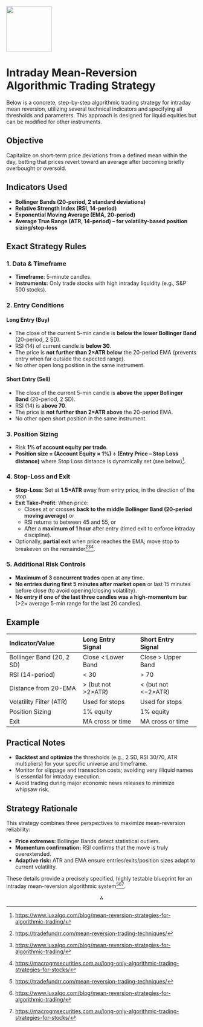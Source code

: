 <img src="https://r2cdn.perplexity.ai/pplx-full-logo-primary-dark%402x.png" class="logo" width="120"/>

# Intraday Mean-Reversion Algorithmic Trading Strategy

Below is a concrete, step-by-step algorithmic trading strategy for intraday mean reversion, utilizing several technical indicators and specifying all thresholds and parameters. This approach is designed for liquid equities but can be modified for other instruments.

## Objective

Capitalize on short-term price deviations from a defined mean within the day, betting that prices revert toward an average after becoming briefly overbought or oversold.

## Indicators Used

- **Bollinger Bands (20-period, 2 standard deviations)**
- **Relative Strength Index (RSI, 14-period)**
- **Exponential Moving Average (EMA, 20-period)**
- **Average True Range (ATR, 14-period) – for volatility-based position sizing/stop-loss**


## Exact Strategy Rules

### 1. Data \& Timeframe

- **Timeframe**: 5-minute candles.
- **Instruments**: Only trade stocks with high intraday liquidity (e.g., S\&P 500 stocks).


### 2. Entry Conditions

#### **Long Entry (Buy)**

- The close of the current 5-min candle is **below the lower Bollinger Band** (20-period, 2 SD).
- RSI (14) of current candle is **below 30**.
- The price is **not further than 2×ATR below** the 20-period EMA (prevents entry when far outside the expected range).
- No other open long position in the same instrument.


#### **Short Entry (Sell)**

- The close of the current 5-min candle is **above the upper Bollinger Band** (20-period, 2 SD).
- RSI (14) is **above 70**.
- The price is **not further than 2×ATR above** the 20-period EMA.
- No other open short position in the same instrument.


### 3. Position Sizing

- Risk **1% of account equity per trade**.
- **Position size = (Account Equity × 1%) ÷ (Entry Price – Stop Loss distance)** where Stop Loss distance is dynamically set (see below)[^1].


### 4. Stop-Loss and Exit

- **Stop-Loss**: Set at **1.5×ATR** away from entry price, in the direction of the stop.
- **Exit Take-Profit**: When price:
    - Closes at or crosses **back to the middle Bollinger Band (20-period moving average)** or
    - RSI returns to between 45 and 55, or
    - After a **maximum of 1 hour** after entry (timed exit to enforce intraday discipline).
- Optionally, **partial exit** when price reaches the EMA; move stop to breakeven on the remainder[^2][^1][^3].


### 5. Additional Risk Controls

- **Maximum of 3 concurrent trades** open at any time.
- **No entries during first 5 minutes after market open** or last 15 minutes before close (to avoid opening/closing volatility).
- **No entry if one of the last three candles was a high-momentum bar** (>2× average 5-min range for the last 20 candles).


## Example

| Indicator/Value | Long Entry Signal | Short Entry Signal |
| :-- | :-- | :-- |
| Bollinger Band (20, 2 SD) | Close < Lower Band | Close > Upper Band |
| RSI (14-period) | < 30 | > 70 |
| Distance from 20-EMA | > (but not >2×ATR) | < (but not <−2×ATR) |
| Volatility Filter (ATR) | Used for stops | Used for stops |
| Position Sizing | 1% equity | 1% equity |
| Exit | MA cross or time | MA cross or time |

## Practical Notes

- **Backtest and optimize** the thresholds (e.g., 2 SD, RSI 30/70, ATR multipliers) for your specific universe and timeframe.
- Monitor for slippage and transaction costs; avoiding very illiquid names is essential for intraday execution.
- Avoid trading during major economic news releases to minimize whipsaw risk.


## Strategy Rationale

This strategy combines three perspectives to maximize mean-reversion reliability:

- **Price extremes:** Bollinger Bands detect statistical outliers.
- **Momentum confirmation:** RSI confirms that the move is truly overextended.
- **Adaptive risk:** ATR and EMA ensure entries/exits/position sizes adapt to current volatility.

These details provide a precisely specified, highly testable blueprint for an intraday mean-reversion algorithmic system[^2][^1][^3].

<div style="text-align: center">⁂</div>

[^1]: https://www.luxalgo.com/blog/mean-reversion-strategies-for-algorithmic-trading/

[^2]: https://tradefundrr.com/mean-reversion-trading-techniques/

[^3]: https://macrogmsecurities.com.au/long-only-algorithmic-trading-strategies-for-stocks/

[^4]: https://www.cmcmarkets.com/en-gb/trading-guides/mean-reversion

[^5]: https://de.tradingview.com/scripts/mean-reversion/

[^6]: https://www.samco.in/knowledge-center/articles/mean-reversion-trading-strategies/

[^7]: https://www.tradingview.com/script/EzDT1Dzf-Intraday-Mean-Reversion-Main/

[^8]: https://howtotrade.com/wp-content/uploads/2023/11/Mean-Reversion-Trading.pdf

[^9]: https://quant.stackexchange.com/questions/78719/how-find-optimal-entry-exit-thresholds-for-a-mean-reverting-process

[^10]: https://static1.squarespace.com/static/5fc9e2e184bf712dcfcc8dcf/t/5fca100cec1d586fb3934ac9/1607077902561/Kami+Export+-+Profitable_Algorithmic_Trading_Strategie+(1)+(6).pdf

[^11]: https://www.quantifiedstrategies.com/mean-reversion-trading-strategy/

[^12]: https://www.reddit.com/r/algotrading/comments/1cwsco8/a_mean_reversion_strategy_with_211_sharpe/

[^13]: https://www.mql5.com/en/blogs/post/753277

[^14]: https://www.interactivebrokers.com/campus/ibkr-quant-news/mean-reversion-strategies-introduction-trading-strategies-and-more-part-i/

[^15]: https://www.quantitativo.com/p/trading-the-mean-reversion-curve

[^16]: https://blog.quantinsti.com/mean-reversion-strategies-introduction-building-blocks/

[^17]: https://machinelearning-basics.com/mean-reversion-trading-strategy-using-python/

[^18]: https://www.fmz.com/lang/en/strategy/430247

[^19]: https://www.reddit.com/r/algotrading/comments/13ivyk6/what_are_your_day_trading_mean_reversion/

[^20]: https://in.tradingview.com/scripts/meanreversion/

